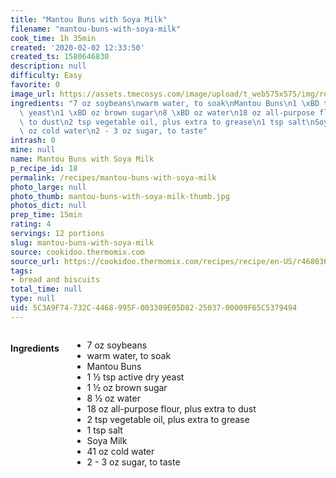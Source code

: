 ```yaml
---
title: "Mantou Buns with Soya Milk"
filename: "mantou-buns-with-soya-milk"
cook_time: 1h 35min
created: '2020-02-02 12:33:50'
created_ts: 1580646830
description: null
difficulty: Easy
favorite: 0
image_url: https://assets.tmecosys.com/image/upload/t_web575x575/img/recipe/ras/Assets/17886068-1254-4182-b416-cb91f119acc8/Derivates/60ff7248-2fe1-48e2-bcaa-0ae1b8409805.jpg
ingredients: "7 oz soybeans\nwarm water, to soak\nMantou Buns\n1 \xBD tsp active dry\
  \ yeast\n1 \xBD oz brown sugar\n8 \xBD oz water\n18 oz all-purpose flour, plus extra\
  \ to dust\n2 tsp vegetable oil, plus extra to grease\n1 tsp salt\nSoya Milk\n41\
  \ oz cold water\n2 - 3 oz sugar, to taste"
intrash: 0
mine: null
name: Mantou Buns with Soya Milk
p_recipe_id: 18
permalink: /recipes/mantou-buns-with-soya-milk
photo_large: null
photo_thumb: mantou-buns-with-soya-milk-thumb.jpg
photos_dict: null
prep_time: 15min
rating: 4
servings: 12 portions
slug: mantou-buns-with-soya-milk
source: cookidoo.thermomix.com
source_url: https://cookidoo.thermomix.com/recipes/recipe/en-US/r468036
tags:
- bread and biscuits
total_time: null
type: null
uid: 5C3A9F74-732C-4468-995F-003309E05D82-25037-00009F65C5379494
---
```

<div class="large-8 medium-7 columns" id="writeup">	</div><!-- #writeup -->
</div><!-- #row-one -->
<div class="row" id="row-two">	<div class="medium-4 small-5 columns" id="ingredients"><h4>Ingredients</h4><div class="box box-ingredients content"><ul>
<li>7 oz soybeans</li>
<li>warm water, to soak</li>
<li>Mantou Buns</li>
<li>1 ½ tsp active dry yeast</li>
<li>1 ½ oz brown sugar</li>
<li>8 ½ oz water</li>
<li>18 oz all-purpose flour, plus extra to dust</li>
<li>2 tsp vegetable oil, plus extra to grease</li>
<li>1 tsp salt</li>
<li>Soya Milk</li>
<li>41 oz cold water</li>
<li>2 - 3 oz sugar, to taste</li>
</ul>
</div>	</div>	<div class="medium-6 small-7 columns" id="directions">	</div>